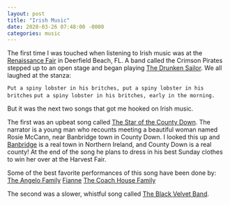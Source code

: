 ```yaml
---
layout: post
title: "Irish Music"
date: 2020-03-26 07:48:00 -0000
categories: music
---
```

The first time I was touched when listening to Irish music was at the 
[Renaissance Fair](http://www.ren-fest.com/) in Deerfield Beach, FL. 
A band called the Crimson Pirates stepped up to an open stage and began
playing [The Drunken Sailor](https://www.youtube.com/watch?v=2dwDXtRcTQI).
We all laughed at the stanza: 

`Put a spiny lobster in his britches, put a spiny lobster in his britches`
`put a spiny lobster in his britches, early in the morning.`

But it was the next two songs that got me hooked on Irish music. 

The first was an upbeat song called 
[The Star of the County Down](https://www.youtube.com/watch?v=uN3LcfIDPKQ).
The narrator is a young man who recounts meeting a beautiful woman named 
Rosie McCann, near Banbridge town in County Down. I looked this up and 
[Banbridge](https://en.wikipedia.org/wiki/Banbridge) is a real town in
Northern Ireland, and County Down is a real county! At the end of the song 
he plans to dress in his best Sunday clothes to win her over at the Harvest
Fair.

Some of the best favorite performances of this song have been done by:
[The Angelo Family](https://www.youtube.com/watch?v=mkTI1L2Ap3s)
[Fianne](https://www.youtube.com/watch?v=VOTz8RGfdg8)
[The Coach House Family](https://www.youtube.com/watch?v=f1Dp20CG6rw)

The second was a slower, whistful song called 
[The Black Velvet Band](https://www.youtube.com/watch?v=ejdAoEDhqMA).
